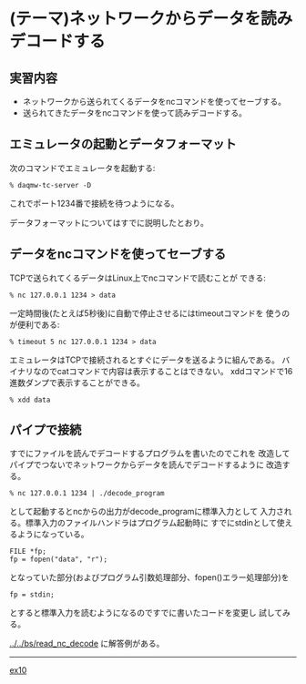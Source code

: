 (テーマ)ネットワークからデータを読みデコードする
================================================

実習内容
--------

* ネットワークから送られてくるデータをncコマンドを使ってセーブする。
* 送られてきたデータをncコマンドを使って読みデコードする。

エミュレータの起動とデータフォーマット
--------------------------------------

次のコマンドでエミュレータを起動する:

    % daqmw-tc-server -D

これでポート1234番で接続を待つようになる。

データフォーマットについてはすでに説明したとおり。

データをncコマンドを使ってセーブする
------------------------------------

TCPで送られてくるデータはLinux上でncコマンドで読むことが
できる:

    % nc 127.0.0.1 1234 > data

一定時間後(たとえば5秒後)に自動で停止させるにはtimeoutコマンドを
使うのが便利である:

    % timeout 5 nc 127.0.0.1 1234 > data

エミュレータはTCPで接続されるとすぐにデータを送るように組んである。
バイナリなのでcatコマンドで内容は表示することはできない。
xddコマンドで16進数ダンプで表示することができる。

    % xdd data

パイプで接続
------------

すでにファイルを読んでデコードするプログラムを書いたのでこれを
改造してパイプでつないでネットワークからデータを読んでデコードするように
改造する。

    % nc 127.0.0.1 1234 | ./decode_program

として起動するとncからの出力がdecode_programに標準入力として
入力される。標準入力のファイルハンドラはプログラム起動時に
すでにstdinとして使えるようになっている。

    FILE *fp;
    fp = fopen("data", "r");

となっていた部分(およびプログラム引数処理部分、fopen()エラー処理部分)を

    fp = stdin;

とすると標準入力を読むようになるのですでに書いたコードを変更し
試してみる。

[../../bs/read_nc_decode](../../bs/read_nc_decode/) に解答例がある。

---

[ex10](../ex10)
